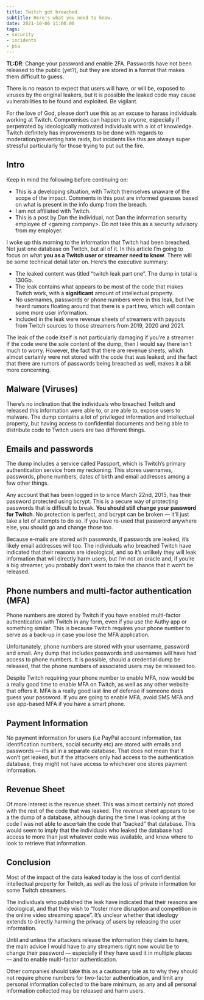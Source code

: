 ```yaml
---
title: Twitch got breached.
subtitle: Here's what you need to know.
date: 2021-10-06 11:00:00
tags:
- security
- incidents
- psa
---
```


**TL:DR**: Change your password and enable 2FA. Passwords have not been released to the public (yet?), but they are stored in a format that makes them difficult to guess.

There is no reason to expect that users will have, or will be, exposed to viruses by the original leakers, but it is possible the leaked code may cause vulnerabilities to be found and exploited. Be vigilant.

For the love of God, please don’t use this as an excuse to harass individuals working at Twitch. Compromises can happen to anyone, especially if perpetrated by ideologically motivated individuals with a lot of knowledge. Twitch definitely has improvements to be done with regards to moderation/preventing hate raids, but incidents like this are always super stressful particularly for those trying to put out the fire.

## Intro
Keep in mind the following before continuing on:
* This is a developing situation, with Twitch themselves unaware of the scope of the impact. Comments in this post are informed guesses based on what is present in the info dump from the breach.
* I am not affiliated with Twitch.
* This is a post by Dan the individual, not Dan the information security employee of \<gaming company\>. Do not take this as a security advisory from my employer.

I woke up this morning to the information that Twitch had been breached. Not just one database on Twitch, but all of it. In this article I’m going to focus on what **you as a Twitch user or streamer need to know**. There will be some technical detail later on. Here’s the executive summary:
* The leaked content was titled “twitch leak part one”. The dump in total is 130Gb.
* The leak contains what appears to be most of the code that makes Twitch work, with a **significant** amount of intellectual property.
* No usernames, passwords or phone numbers were in this leak, but I’ve heard rumors floating around that there is a part two, which will contain some more user information.
* Included in the leak were revenue sheets of streamers with payouts from Twitch sources to those streamers from 2019, 2020 and 2021.

The leak of the code itself is not particularly damaging if you’re a streamer. If the code were the sole content of the dump, then I would say there isn’t much to worry. However, the fact that there are revenue sheets, which almost certainly were not stored with the code that was leaked, and the fact that there are rumors of passwords being breached as well, makes it a bit more concerning.

## Malware (Viruses)
There’s no inclination that the individuals who breached Twitch and released this information were able to, or are able to, expose users to malware. The dump contains a lot of privileged information and intellectual property, but having access to confidential documents and being able to distribute code to Twitch users are two different things.

## Emails and passwords
The dump includes a service called Passport, which is Twitch’s primary authentication service from my reckoning. This stores usernames, passwords, phone numbers, dates of birth and email addresses among a few other things.

Any account that has been logged in to since March 22nd, 2015, has their password protected using bcrypt. This is a secure way of protecting passwords that is difficult to break. **You should still change your password for Twitch**. No protection is perfect, and bcrypt can be broken — it’ll just take a lot of attempts to do so. If you have re-used that password anywhere else, you should go and change those too.

Because e-mails are stored with passwords, if passwords are leaked, it’s likely email addresses will too. The individuals who breached Twitch have indicated that their reasons are ideological, and so it’s unlikely they will leak information that will directly harm users, but I’m not an oracle and, if you’re a big streamer, you probably don’t want to take the chance that it won’t be released.

## Phone numbers and multi-factor authentication (MFA)
Phone numbers are stored by Twitch if you have enabled multi-factor authentication with Twitch in any form, even if you use the Authy app or something similar. This is because Twitch requires your phone number to serve as a back-up in case you lose the MFA application.

Unfortunately, phone numbers are stored with your username, password and email. Any dump that includes passwords and usernames will have had access to phone numbers. It is possible, should a credential dump be released, that the phone numbers of associated users may be released too.

Despite Twitch requiring your phone number to enable MFA, now would be a really good time to enable MFA on Twitch, as well as any other website that offers it. MFA is a really good last line of defense if someone does guess your password. If you are going to enable MFA, avoid SMS MFA and use app-based MFA if you have a smart phone.

## Payment Information
No payment information for users (i.e PayPal account information, tax identification numbers, social security etc) are stored with emails and passwords — it’s all in a separate database. That does not mean that it won’t get leaked, but if the attackers only had access to the authentication database, they might not have access to whichever one stores payment information.

## Revenue Sheet
Of more interest is the revenue sheet. This was almost certainly not stored with the rest of the code that was leaked. The revenue sheet appears to be a the dump of a database, although during the time I was looking at the code I was not able to ascertain the code that “backed” that database. This would seem to imply that the individuals who leaked the database had access to more than just whatever code was available, and knew where to look to retrieve that information.

## Conclusion
Most of the impact of the data leaked today is the loss of confidential intellectual property for Twitch, as well as the loss of private information for some Twitch streamers.

The individuals who published the leak have indicated that their reasons are ideological, and that they wish to “foster more disruption and competition in the online video streaming space”. It’s unclear whether that ideology extends to directly harming the privacy of users by releasing the user information.

Until and unless the attackers release the information they claim to have, the main advice I would have to any streamers right now would be to change their password — especially if they have used it in multiple places — and to enable multi-factor authentication.

Other companies should take this as a cautionary tale as to why they should not require phone numbers for two-factor authentication, and limit any personal information collected to the bare minimum, as any and all personal information collected may be released and harm users.